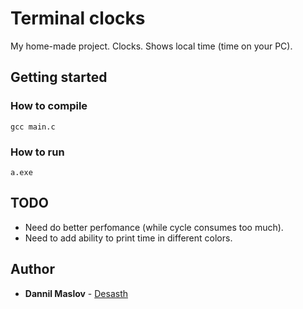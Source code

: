 # Terminal clocks

My home-made project. Clocks. Shows local time (time on your PC).

## Getting started

### How to compile
    gcc main.c
### How to run
    a.exe

## TODO
 * Need do better perfomance (while cycle consumes too much).
 * Need to add ability to print time in different colors.

## Author
  - **Dannil Maslov** -
    [Desasth](https://github.com/Desasth)
